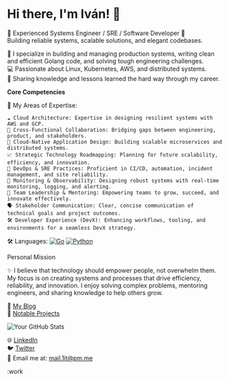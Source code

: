 # Hi there, I'm Iván! 👋  
🌟 Experienced Systems Engineer / SRE / Software Developer 🌟  
Building reliable systems, scalable solutions, and elegant codebases.

🚀 I specialize in building and managing production systems, writing clean and efficient Golang code, and solving tough engineering challenges.  
💻 Passionate about Linux, Kubernetes, AWS, and distributed systems.  
🌱 Sharing knowledge and lessons learned the hard way through my career.

**Core Competencies**

🌟 My Areas of Expertise:

    ☁️ Cloud Architecture: Expertise in designing resilient systems with AWS and GCP.
    🤝 Cross-Functional Collaboration: Bridging gaps between engineering, product, and stakeholders.
    🚀 Cloud-Native Application Design: Building scalable microservices and distributed systems.
    📈 Strategic Technology Roadmapping: Planning for future scalability, efficiency, and innovation.
    🔧 DevOps & SRE Practices: Proficient in CI/CD, automation, incident management, and site reliability.
    👀 Monitoring & Observability: Designing robust systems with real-time monitoring, logging, and alerting.
    🌱 Team Leadership & Mentoring: Empowering teams to grow, succeed, and innovate effectively.
    🗣️ Stakeholder Communication: Clear, concise communication of technical goals and project outcomes.
    🛠️ Developer Experience (DevX): Enhancing workflows, tooling, and environments for a seamless DevX strategy.

🛠️ Languages: 
[![Go](https://img.shields.io/badge/-Golang-blue)](https://golang.org) 
[![Python](https://img.shields.io/badge/-Python-yellow)](https://www.python.org)  

Personal Mission

✨ I believe that technology should empower people, not overwhelm them. My focus is on creating systems and processes that drive efficiency, reliability, and innovation. I enjoy solving complex problems, mentoring engineers, and sharing knowledge to help others grow.

📘 [My Blog](https://medium.com/@tuzhilkin)  
📂 [Notable Projects](https://github.com/1it?tab=repositories) 

![Your GitHub Stats](https://github-readme-stats.vercel.app/api?username=1it&show_icons=true&theme=radical)

🌐 [LinkedIn](https://linkedin.com/in/ituzhilkin)  
🐦 [Twitter](https://twitter.com/tuzhilkin)  
📧 Email me at: mail.1it@pm.me

:work
